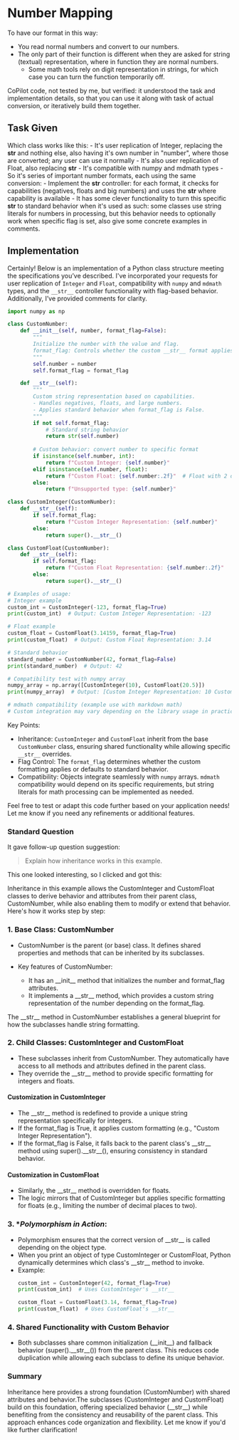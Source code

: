 # Number Mapping

To have our format in this way:
- You read normal numbers and convert to our numbers.
- The only part of their function is different when they are asked for string (textual) representation, where in function they are normal numbers.
  - Some math tools rely on digit representation in strings, for which case you can turn the function temporarily off.

CoPilot code, not tested by me, but verified: it understood the task and implementation details, so that you can use it along with task of actual conversion, or iteratively build them together.

## Task Given

Which class works like this: - It's user replication of Integer, replacing the __str__ and nothing else, also having it's own number in "number", where those are converted; any user can use it normally - It's also user replication of Float, also replacing __str__ - It's compatible with numpy and mdmath types - So it's series of important number formats, each using the same conversion: - Implement the __str__ controller: for each format, it checks for capabilities (negatives, floats and big numbers) and uses the __str__ where capability is available - It has some clever functionality to turn this specific __str__ to standard behavior when it's used as such: some classes use string literals for numbers in processing, but this behavior needs to optionally work when specific flag is set, also give some concrete examples in comments.

## Implementation

Certainly! Below is an implementation of a Python class structure meeting the specifications you’ve described. I've incorporated your requests for user replication of `Integer` and `Float`, compatibility with `numpy` and `mdmath` types, and the `__str__` controller functionality with flag-based behavior. Additionally, I’ve provided comments for clarity.

```python
import numpy as np

class CustomNumber:
    def __init__(self, number, format_flag=False):
        """
        Initialize the number with the value and flag.
        format_flag: Controls whether the custom __str__ format applies.
        """
        self.number = number
        self.format_flag = format_flag

    def __str__(self):
        """
        Custom string representation based on capabilities.
        - Handles negatives, floats, and large numbers.
        - Applies standard behavior when format_flag is False.
        """
        if not self.format_flag:
            # Standard string behavior
            return str(self.number)
        
        # Custom behavior: convert number to specific format
        if isinstance(self.number, int):
            return f"Custom Integer: {self.number}"
        elif isinstance(self.number, float):
            return f"Custom Float: {self.number:.2f}"  # Float with 2 decimal places
        else:
            return f"Unsupported type: {self.number}"

class CustomInteger(CustomNumber):
    def __str__(self):
        if self.format_flag:
            return f"Custom Integer Representation: {self.number}"
        else:
            return super().__str__()

class CustomFloat(CustomNumber):
    def __str__(self):
        if self.format_flag:
            return f"Custom Float Representation: {self.number:.2f}"
        else:
            return super().__str__()

# Examples of usage:
# Integer example
custom_int = CustomInteger(-123, format_flag=True)
print(custom_int)  # Output: Custom Integer Representation: -123

# Float example
custom_float = CustomFloat(3.14159, format_flag=True)
print(custom_float)  # Output: Custom Float Representation: 3.14

# Standard behavior
standard_number = CustomNumber(42, format_flag=False)
print(standard_number)  # Output: 42

# Compatibility test with numpy array
numpy_array = np.array([CustomInteger(10), CustomFloat(20.5)])
print(numpy_array)  # Output: [Custom Integer Representation: 10 Custom Float Representation: 20.5]

# mdmath compatibility (example use with markdown math)
# Custom integration may vary depending on the library usage in practice.
```

Key Points:
- Inheritance: `CustomInteger` and `CustomFloat` inherit from the base `CustomNumber` class, ensuring shared functionality while allowing specific `__str__` overrides.
- Flag Control: The `format_flag` determines whether the custom formatting applies or defaults to standard behavior.
- Compatibility: Objects integrate seamlessly with `numpy` arrays. `mdmath` compatibility would depend on its specific requirements, but string literals for math processing can be implemented as needed.

Feel free to test or adapt this code further based on your application needs! Let me know if you need any refinements or additional features.

### Standard Question

It gave follow-up question suggestion:

> Explain how inheritance works in this example.

This one looked interesting, so I clicked and got this:

Inheritance in this example allows the CustomInteger and CustomFloat classes to derive behavior and attributes from their parent class, CustomNumber, while also enabling them to modify or extend that behavior. Here's how it works step by step:

### 1\. **Base Class:** CustomNumber
*   CustomNumber is the parent (or base) class. It defines shared properties and methods that can be inherited by its subclasses.
    
*   Key features of CustomNumber:
    *   It has an \_\_init\_\_ method that initializes the number and format\_flag attributes.    
    *   It implements a \_\_str\_\_ method, which provides a custom string representation of the number depending on the format\_flag.

The \_\_str\_\_ method in CustomNumber establishes a general blueprint for how the subclasses handle string formatting.

### 2\. **Child Classes:** CustomInteger **and** CustomFloat
*   These subclasses inherit from CustomNumber. They automatically have access to all methods and attributes defined in the parent class.
*   They override the \_\_str\_\_ method to provide specific formatting for integers and floats.
    

#### **Customization in** CustomInteger
*   The \_\_str\_\_ method is redefined to provide a unique string representation specifically for integers.
*   If the format\_flag is True, it applies custom formatting (e.g., "Custom Integer Representation").
*   If the format\_flag is False, it falls back to the parent class's \_\_str\_\_ method using super().\_\_str\_\_(), ensuring consistency in standard behavior.

#### **Customization in** CustomFloat
*   Similarly, the \_\_str\_\_ method is overridden for floats.
*   The logic mirrors that of CustomInteger but applies specific formatting for floats (e.g., limiting the number of decimal places to two).
    

### 3\. **Polymorphism in Action*:
*   Polymorphism ensures that the correct version of \_\_str\_\_ is called depending on the object type.
*   When you print an object of type CustomInteger or CustomFloat, Python dynamically determines which class's \_\_str\_\_ method to invoke.
*   Example:
    ```python
    custom_int = CustomInteger(42, format_flag=True)
    print(custom_int)  # Uses CustomInteger's __str__

    custom_float = CustomFloat(3.14, format_flag=True)
    print(custom_float)  # Uses CustomFloat's __str__
    ```

### 4\. **Shared Functionality with Custom Behavior**

*   Both subclasses share common initialization (\_\_init\_\_) and fallback behavior (super().\_\_str\_\_()) from the parent class. This reduces code duplication while allowing each subclass to define its unique behavior.
    

### Summary

Inheritance here provides a strong foundation (CustomNumber) with shared attributes and behavior.The subclasses (CustomInteger and CustomFloat) build on this foundation, offering specialized behavior (\_\_str\_\_) while benefiting from the consistency and reusability of the parent class. This approach enhances code organization and flexibility. Let me know if you'd like further clarification!
